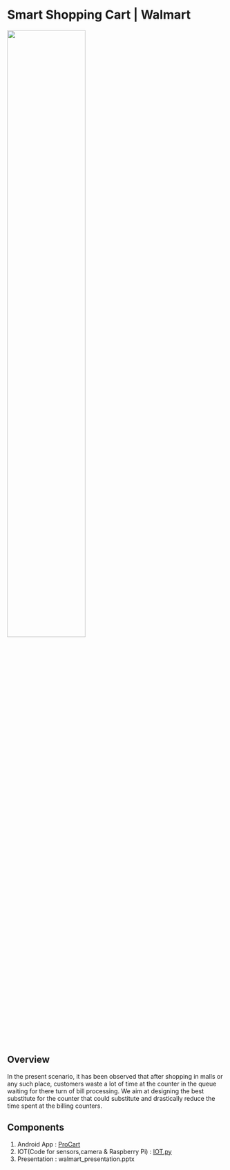 # Smart Shopping Cart | Walmart

<img src="https://github.com/HeliosX7/WalCart/blob/master/images/walcart.png" width=60%>

## Overview

In the present scenario, it has been observed that after shopping in malls or any such place,  customers waste a lot of time at the counter in the queue waiting for there turn of bill processing. We aim at designing the best substitute for the counter that could substitute and drastically reduce the time spent at the billing counters. 

## Components
1. Android App : [ProCart]("https://github.com/HeliosX7/WalCart/tree/master/android/ProCart")
2. IOT(Code for sensors,camera & Raspberry Pi) : [IOT.py]('https://github.com/HeliosX7/WalCart/blob/master/IOT.py')
3. Presentation : walmart_presentation.pptx